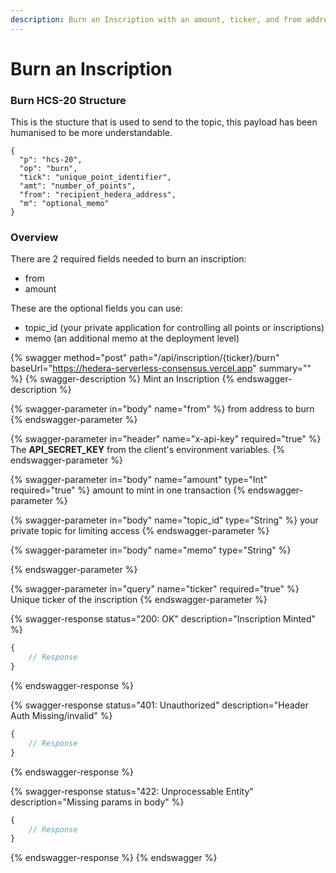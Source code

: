 ```yaml
---
description: Burn an Inscription with an amount, ticker, and from address.
---
```


# Burn an Inscription

### Burn HCS-20 Structure

This is the stucture that is used to send to the topic, this payload has been humanised to be more understandable.

```
{
  "p": "hcs-20",
  "op": "burn",
  "tick": "unique_point_identifier",
  "amt": "number_of_points",
  "from": "recipient_hedera_address",
  "m": "optional_memo"
}
```

### Overview

There are 2 required fields needed to burn an inscription:

* from
* amount

These are the optional fields you can use:

* topic\_id (your private application for controlling all points or inscriptions)
* memo (an additional memo at the deployment level)

{% swagger method="post" path="/api/inscription/{ticker}/burn" baseUrl="https://hedera-serverless-consensus.vercel.app" summary="" %}
{% swagger-description %}
Mint an Inscription
{% endswagger-description %}

{% swagger-parameter in="body" name="from" %}
from address to burn
{% endswagger-parameter %}

{% swagger-parameter in="header" name="x-api-key" required="true" %}
The **API\_SECRET\_KEY** from the client's environment variables.
{% endswagger-parameter %}

{% swagger-parameter in="body" name="amount" type="Int" required="true" %}
amount to mint in one transaction
{% endswagger-parameter %}

{% swagger-parameter in="body" name="topic_id" type="String" %}
your private topic for limiting access&#x20;
{% endswagger-parameter %}

{% swagger-parameter in="body" name="memo" type="String" %}

{% endswagger-parameter %}

{% swagger-parameter in="query" name="ticker" required="true" %}
Unique ticker of the inscription
{% endswagger-parameter %}

{% swagger-response status="200: OK" description="Inscription Minted" %}
```javascript
{
    // Response
}
```
{% endswagger-response %}

{% swagger-response status="401: Unauthorized" description="Header Auth Missing/invalid" %}
```javascript
{
    // Response
}
```
{% endswagger-response %}

{% swagger-response status="422: Unprocessable Entity" description="Missing params in body" %}
```javascript
{
    // Response
}
```
{% endswagger-response %}
{% endswagger %}

